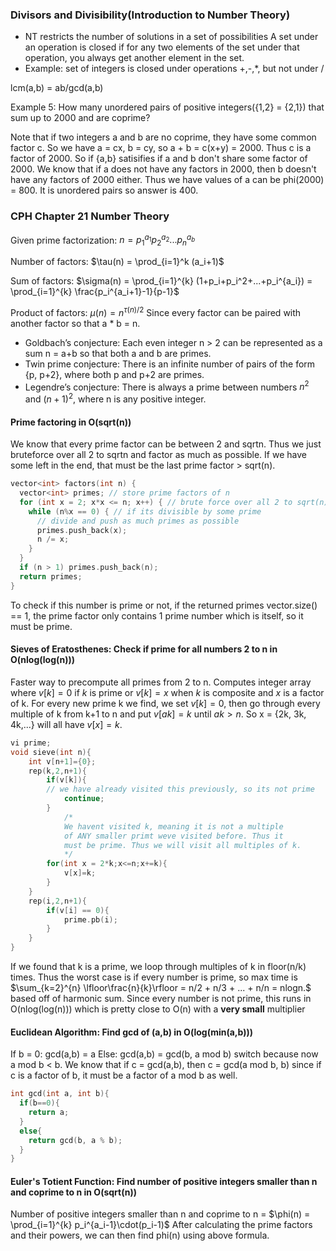 ### Divisors and Divisibility(Introduction to Number Theory)
- NT restricts the number of solutions in a set of possibilities
A set under an operation is closed if for any two elements of the set under that operation, you always get another element in the set.
- Example: set of integers is closed under operations +,-,*, but not under /

lcm(a,b) = ab/gcd(a,b)

Example 5: How many unordered pairs of positive integers({1,2} = {2,1}) that sum up to 2000 and are coprime?

Note that if two integers a and b are no coprime, they have some common factor c. So we have a = cx, b = cy, so a + b = c(x+y) = 2000. Thus c is a factor of 2000. So if {a,b} satisifies if a and b don't share some factor of 2000. We know that if a does not have any factors in 2000, then b doesn't have any factors of 2000 either. Thus we have values of a can be phi(2000) = 800. It is unordered pairs so answer is 400.

### CPH Chapter 21 Number Theory 

Given prime factorization:
$n = p_1^{a_1}p_2^{a_2}...p_n^{a_b}$

Number of factors: $\tau(n) = \prod_{i=1}^k (a_i+1)$

Sum of factors: $\sigma(n) = \prod_{i=1}^{k} (1+p_i+p_i^2+...+p_i^{a_i}) = \prod_{i=1}^{k} \frac{p_i^{a_i+1}-1}{p-1}$

Product of factors: $\mu(n) = n^{\tau(n)/2}$ Since every factor can be paired with another factor so that a * b = n.

- Goldbach’s conjecture: Each even integer n > 2 can be represented as a sum n = a+b so that both a and b are primes.
- Twin prime conjecture: There is an infinite number of pairs of the form {p, p+2}, where both p and p+2 are primes.
- Legendre’s conjecture: There is always a prime between numbers $n^2$ and $(n+1)^2$, where n is any positive integer.

#### Prime factoring in O(sqrt(n))
We know that every prime factor can be between 2 and sqrtn. Thus we just bruteforce over all 2 to sqrtn and factor as much as possible. If we have some left in the end, that must be the last prime factor > sqrt(n).
```cpp
vector<int> factors(int n) {
  vector<int> primes; // store prime factors of n
  for (int x = 2; x*x <= n; x++) { // brute force over all 2 to sqrt(n)
    while (n%x == 0) { // if its divisible by some prime
      // divide and push as much primes as possible
      primes.push_back(x);
      n /= x;
    }
  }
  if (n > 1) primes.push_back(n);
  return primes;
}
```
To check if this number is prime or not, if the returned primes vector.size() == 1, the prime factor only contains 1 prime number which is itself, so it must be prime. 

#### Sieves of Eratosthenes: Check if prime for all numbers 2 to n in O(nlog(log(n)))
Faster way to precompute all primes from 2 to n. Computes integer array where $v[k] = 0$ if $k$ is prime or $v[k] = x$ when $k$ is composite and $x$ is a factor of k.
For every new prime k we find, we set $v[k] = 0$, then go through every multiple of k from k+1 to n and put $v[ak] = k$ until $ak > n$. So x = {2k, 3k, 4k,...} will all have $v[x] = k.$
```cpp
vi prime; 
void sieve(int n){
	int v[n+1]={0};
	rep(k,2,n+1){
		if(v[k]){ 
		// we have already visited this previously, so its not prime
			continue;
		}
			/*
			We havent visited k, meaning it is not a multiple
			of ANY smaller primt weve visited before. Thus it 
			must be prime. Thus we will visit all multiples of k.
			*/
		for(int x = 2*k;x<=n;x+=k){ 
			v[x]=k;
		}
	}
	rep(i,2,n+1){
		if(v[i] == 0){
			prime.pb(i);
		}
	}
}
```
If we found that k is a prime, we loop through multiples of k in floor(n/k) times. Thus the worst case is if every number is prime, so max time is
$\sum_{k=2}^{n} \lfloor\frac{n}{k}\rfloor = n/2 + n/3 + ... + n/n = nlogn.$ based off of harmonic sum. Since every number is not prime, this runs in O(nlog(log(n))) which is pretty close to O(n) with a **very small** multiplier

#### Euclidean Algorithm: Find gcd of (a,b) in O(log(min(a,b))) 
If b = 0: gcd(a,b) = a
Else: gcd(a,b) = gcd(b, a mod b) switch because now a mod b < b.
We know that if c = gcd(a,b), then c = gcd(a mod b, b) since if c is a factor of b, it must be a factor of a mod b as well.
```cpp
int gcd(int a, int b){
  if(b==0){
    return a;
  }
  else{
    return gcd(b, a % b);
  }
}
```

#### Euler's Totient Function: Find number of positive integers smaller than n and coprime to n in O(sqrt(n))
Number of positive integers smaller than n and coprime to n = $\phi(n) = \prod_{i=1}^{k} p_i^{a_i-1}\cdot(p_i-1)$
After calculating the prime factors and their powers, we can then find phi(n) using above formula.
```cpp

```
